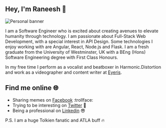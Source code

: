 ## Hey, I'm Raneesh 👋
![Personal banner](https://drive.google.com/uc?export=view&id=1qhDm0Go170c9eXnOuC0QSh8ZakYXsMGH)

I am a Software Engineer who is excited about creating avenues to 
elevate humanity through technology. I am passionate about Full-Stack 
Web Development, with a special interest in API Design. Some technologies
I enjoy working with are Angular, React, Node.js and Flask. I am a fresh 
graduate from the University of Westminster, UK with a BEng (Hons) 
Software Engineering degree with First Class Honours.

In my free time I perform as a vocalist and beatboxer in Harmonic.Distortion
and work as a videographer and content writer at [Eyeris](https://eyeriscreations.com).

## Find me online 🌐

* Sharing memes on [Facebook](https://www.facebook.com/raneesh.gomez) :trollface:
* Trying to be interesting on [Twitter](https://twitter.com/raneeshgo) 🌚
* Being a professional on [Linkedin](https://www.linkedin.com/in/raneesh-gomez2307) 😎

P.S. I am a huge Tolkien fanatic and ATLA buff 🔥
